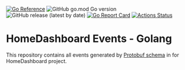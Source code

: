 [![Go Reference](https://pkg.go.dev/badge/github.com/tommzn/hdb-events-go.svg)](https://pkg.go.dev/github.com/tommzn/hdb-events-go)
![GitHub go.mod Go version](https://img.shields.io/github/go-mod/go-version/tommzn/hdb-events-go)
![GitHub release (latest by date)](https://img.shields.io/github/v/release/tommzn/hdb-events-go)
[![Go Report Card](https://goreportcard.com/badge/github.com/tommzn/hdb-events-go)](https://goreportcard.com/report/github.com/tommzn/hdb-events-go)
[![Actions Status](https://github.com/tommzn/hdb-events-go/actions/workflows/go.pkg.auto-ci.yml/badge.svg)](https://github.com/tommzn/hdb-events-go/actions)

# HomeDashboard Events - Golang
This repository contains all events generated by [Protobuf schema](https://github.com/tommzn/hdb-events) in for HomeDashboard project.
